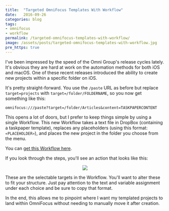 ```yaml
---
title:  "Targeted OmniFocus Templates With Workflow"
date:   2016-09-26
categories: blog
tags:
- omnifocus
- workflow
permalink: /targeted-omnifocus-templates-with-workflow/
image: /assets/posts/targeted-omnifocus-templates-with-workflow.jpg
pre_https: true
---
```

I've been impressed by the speed of the Omni Group's release cycles lately. It's obvious they are hard at work on the automation methods for both iOS and macOS. One of these recent releases introduced the ability to create new projects within a specific folder on iOS.
<!--more-->

It's pretty straight-forward. You use the `/paste` URL as before but replace `target=projects` with `target=/folder/FOLDERNAME`, so you now get something like this:

`omnifocus:///paste?target=/folder/Articles&content=TASKPAPERCONTENT`

This opens a lot of doors, but I prefer to keep things simple by using a single Workflow. This new Workflow takes a text file in DropBox (containing a taskpaper template), replaces any placeholders (using this format: `«PLACEHOLDER»`), and places the new project in the folder you choose from the menu. 

You can [get this Workflow here](https://workflow.is/workflows/86f951099b6d40fcacfe7b0e4ab41d65).

If you look through the steps, you'll see an action that looks like this:

<center><img class="post-image-mini" src="http://joebuhlig.com/assets/posts_extra/targeted-omnifocus-templates-with-workflow/workflow-targets.png" /></center>

These are the selectable targets in the Workflow. You'll want to alter these to fit your structure. Just pay attention to the text and variable assignment under each choice and be sure to copy that format.

In the end, this allows me to pinpoint where I want my templated projects to land within OmniFocus without needing to manually move it after creation.
